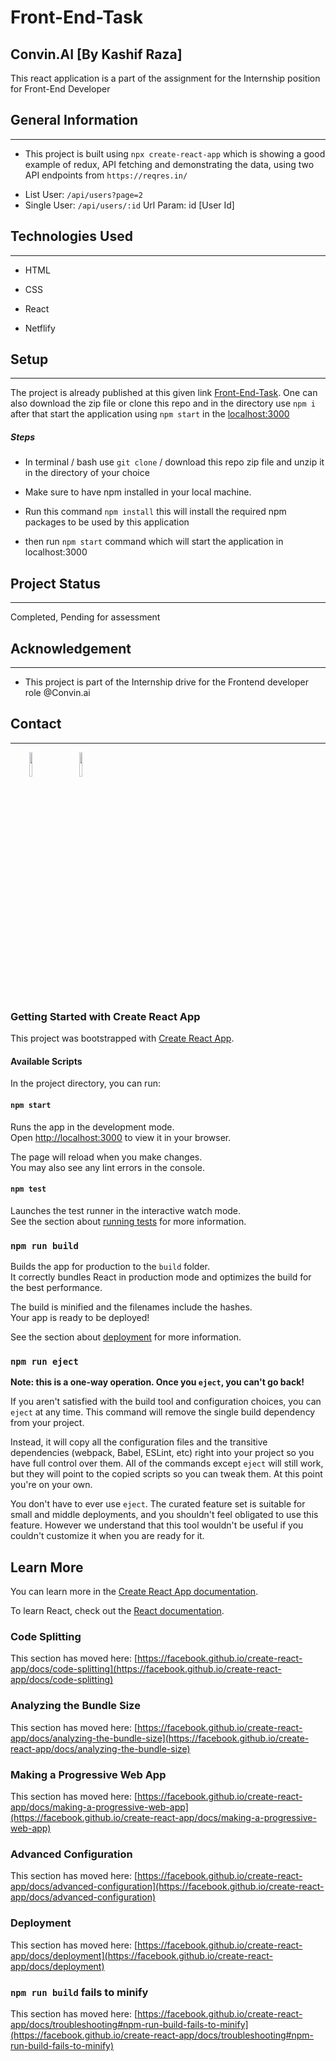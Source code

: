 <h1>Front-End-Task</h1>
<h2>Convin.AI [By Kashif Raza]</h2><p>This react application is a part of the assignment for the Internship position for Front-End Developer</p><h2>General Information</h2>
<hr><ul>
<li>This project is built using <code>npx create-react-app</code> which is showing a good example of redux, API fetching and demonstrating the data, using two API endpoints from <code>https://reqres.in/</code></li>
</ul>
<ul>
<li>List User: <code>/api/users?page=2</code></li>
<li>Single User: <code>/api/users/:id</code> Url Param: id [User Id]</li>
</ul><h2>Technologies Used</h2>
<hr><ul>
<li>HTML</li>
</ul><ul>
<li>CSS</li>
</ul><ul>
<li>React</li>
</ul><ul>
<li>Netflify</li>
</ul><h2>Setup</h2>
<hr><p>The project is already published at this given link <a href="https://front-end-task-kashif.netlify.app/">Front-End-Task</a>.
One can also download the zip file or clone this repo and in the directory use <code>npm i</code> after that start the application using <code>npm start</code> in the <a href="http://localhost:3000/">localhost:3000</a></p><h5>Steps</h5><ul>
<li>In terminal / bash use <code>git clone</code> / download this repo zip file and unzip it in the directory of your choice</li>
</ul><ul>
<li>Make sure to have npm installed in your local machine.</li>
</ul><ul>
<li>Run this command <code>npm install</code> this will install the required npm packages to be used by this application</li>
</ul><ul>
<li>then run <code>npm start</code> command which will start the application in localhost:3000</li>
</ul><h2>Project Status</h2>
<hr><p>Completed, Pending for assessment</p><h2>Acknowledgement</h2>
<hr><ul>
<li>This project is part of the Internship drive for the Frontend developer role @Convin.ai</li>
</ul><h2>Contact</h2>
<hr><p><span style="margin-right: 30px;"></span><a href="https://www.linkedin.com/in/kashif-raza-994232189/"><img target="_blank" src="https://cdn.jsdelivr.net/gh/devicons/devicon/icons/linkedin/linkedin-original.svg" style="width: 10%;"></a><span style="margin-right: 30px;"></span><a href="https://www.github.com/kashif-raza2019/"><img target="_blank" src="https://cdn.jsdelivr.net/gh/devicons/devicon/icons/github/github-original.svg" style="width: 10%;"></a></p>

### Getting Started with Create React App

This project was bootstrapped with [Create React App](https://github.com/facebook/create-react-app).

#### Available Scripts

In the project directory, you can run:

#### `npm start`

Runs the app in the development mode.\
Open [http://localhost:3000](http://localhost:3000) to view it in your browser.

The page will reload when you make changes.\
You may also see any lint errors in the console.

#### `npm test`

Launches the test runner in the interactive watch mode.\
See the section about [running tests](https://facebook.github.io/create-react-app/docs/running-tests) for more information.

### `npm run build`

Builds the app for production to the `build` folder.\
It correctly bundles React in production mode and optimizes the build for the best performance.

The build is minified and the filenames include the hashes.\
Your app is ready to be deployed!

See the section about [deployment](https://facebook.github.io/create-react-app/docs/deployment) for more information.

### `npm run eject`

**Note: this is a one-way operation. Once you `eject`, you can't go back!**

If you aren't satisfied with the build tool and configuration choices, you can `eject` at any time. This command will remove the single build dependency from your project.

Instead, it will copy all the configuration files and the transitive dependencies (webpack, Babel, ESLint, etc) right into your project so you have full control over them. All of the commands except `eject` will still work, but they will point to the copied scripts so you can tweak them. At this point you're on your own.

You don't have to ever use `eject`. The curated feature set is suitable for small and middle deployments, and you shouldn't feel obligated to use this feature. However we understand that this tool wouldn't be useful if you couldn't customize it when you are ready for it.

## Learn More

You can learn more in the [Create React App documentation](https://facebook.github.io/create-react-app/docs/getting-started).

To learn React, check out the [React documentation](https://reactjs.org/).

### Code Splitting

This section has moved here: [https://facebook.github.io/create-react-app/docs/code-splitting](https://facebook.github.io/create-react-app/docs/code-splitting)

### Analyzing the Bundle Size

This section has moved here: [https://facebook.github.io/create-react-app/docs/analyzing-the-bundle-size](https://facebook.github.io/create-react-app/docs/analyzing-the-bundle-size)

### Making a Progressive Web App

This section has moved here: [https://facebook.github.io/create-react-app/docs/making-a-progressive-web-app](https://facebook.github.io/create-react-app/docs/making-a-progressive-web-app)

### Advanced Configuration

This section has moved here: [https://facebook.github.io/create-react-app/docs/advanced-configuration](https://facebook.github.io/create-react-app/docs/advanced-configuration)

### Deployment

This section has moved here: [https://facebook.github.io/create-react-app/docs/deployment](https://facebook.github.io/create-react-app/docs/deployment)

### `npm run build` fails to minify

This section has moved here: [https://facebook.github.io/create-react-app/docs/troubleshooting#npm-run-build-fails-to-minify](https://facebook.github.io/create-react-app/docs/troubleshooting#npm-run-build-fails-to-minify)
